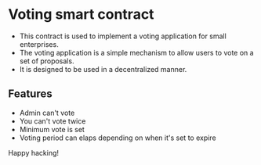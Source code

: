 # Voting smart contract

- This contract is used to implement a voting application for small enterprises.
- The voting application is a simple mechanism to allow users to vote on a set of proposals.
- It is designed to be used in a decentralized manner.

## Features

- Admin can't vote
- You can't vote twice
- Minimum vote is set
- Voting period can elaps depending on when it's set to expire

Happy hacking!

